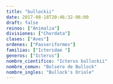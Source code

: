 ```yaml
---
title: "bullockii"
date: 2017-08-18T20:46:32-06:00
draft: false
reinos: ["Animalia"]
divisiones: ["Chordata"]
clases: ["Aves"]
ordenes: ["Passeriformes"]
familias: ["Icteridae "]
generos: ["Icterus"]
nombre_cientifico: "Icterus bullockii"
nombre_comun: "Bolsero de Bullock"
nombre_ingles: "Bullock's Oriole"
---
```

